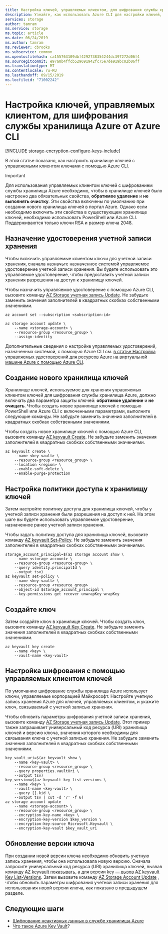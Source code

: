 ```yaml
---
title: Настройка ключей, управляемых клиентом, для шифрования службы хранилища Azure от Azure CLI
description: Узнайте, как использовать Azure CLI для настройки ключей, управляемых клиентом, для шифрования службы хранилища Azure. Ключи, управляемые клиентом, позволяют создавать, поворачивать, отключать и отзывать элементы управления доступом.
services: storage
author: tamram
ms.service: storage
ms.topic: article
ms.date: 06/24/2019
ms.author: tamram
ms.reviewer: cbrooks
ms.subservice: common
ms.openlocfilehash: ca155763109dbf4292738354244dc397272d06f4
ms.sourcegitcommit: e97a0b4ffcb529691942fc75e7de919bc02b06ff
ms.translationtype: MT
ms.contentlocale: ru-RU
ms.lasthandoff: 09/15/2019
ms.locfileid: "71002242"
---
```

# <a name="configure-customer-managed-keys-for-azure-storage-encryption-from-azure-cli"></a>Настройка ключей, управляемых клиентом, для шифрования службы хранилища Azure от Azure CLI

[!INCLUDE [storage-encryption-configure-keys-include](../../../includes/storage-encryption-configure-keys-include.md)]

В этой статье показано, как настроить хранилище ключей с управляемыми клиентом ключами с помощью Azure CLI.

> [!IMPORTANT]
> Для использования управляемых клиентом ключей с шифрованием службы хранилища Azure необходимо, чтобы в хранилище ключей было настроено два обязательных свойства, **обратимое удаление** и **не выполнять очистку**. Эти свойства включены по умолчанию при создании нового хранилища ключей в портал Azure. Однако если необходимо включить эти свойства в существующем хранилище ключей, необходимо использовать PowerShell или Azure CLI.
> Поддерживаются только ключи RSA и размер ключа 2048.

## <a name="assign-an-identity-to-the-storage-account"></a>Назначение удостоверения учетной записи хранения

Чтобы включить управляемые клиентом ключи для учетной записи хранения, сначала назначьте назначенное системой управляемое удостоверение учетной записи хранения. Вы будете использовать это управляемое удостоверение, чтобы предоставить учетной записи хранения разрешения на доступ к хранилищу ключей.

Чтобы назначить управляемое удостоверение с помощью Azure CLI, вызовите команду [AZ Storage учетная запись Update](/cli/azure/storage/account#az-storage-account-update). Не забудьте заменить значения заполнителей в квадратных скобках собственными значениями.

```azurecli-interactive
az account set --subscription <subscription-id>

az storage account update \
    --name <storage-account> \
    --resource-group <resource_group> \
    --assign-identity
```

Дополнительные сведения о настройке управляемых удостоверений, назначенных системой, с помощью Azure CLI см. [в статье Настройка управляемых удостоверений для ресурсов Azure на виртуальной машине Azure с помощью Azure CLI](../../active-directory/managed-identities-azure-resources/qs-configure-cli-windows-vm.md).

## <a name="create-a-new-key-vault"></a>Создание нового хранилища ключей

Хранилище ключей, используемое для хранения управляемых клиентом ключей для шифрования службы хранилища Azure, должно включать два параметра защиты ключей: **обратимое удаление** и **не очищать**. Чтобы создать новое хранилище ключей с помощью PowerShell или Azure CLI с включенными параметрами, выполните следующие команды. Не забудьте заменить значения заполнителей в квадратных скобках собственными значениями. 

Чтобы создать новое хранилище ключей с помощью Azure CLI, вызовите команду [AZ keyvault Create](/cli/azure/keyvault#az-keyvault-create). Не забудьте заменить значения заполнителей в квадратных скобках собственными значениями.

```azurecli-interactive
az keyvault create \
    --name <key-vault> \
    --resource-group <resource_group> \
    --location <region> \
    --enable-soft-delete \
    --enable-purge-protection
```

## <a name="configure-the-key-vault-access-policy"></a>Настройка политики доступа к хранилищу ключей

Затем настройте политику доступа для хранилища ключей, чтобы у учетной записи хранения были разрешения на доступ к ней. На этом шаге вы будете использовать управляемое удостоверение, назначенное ранее учетной записи хранения.

Чтобы задать политику доступа для хранилища ключей, вызовите команду [AZ keyvault Set-Policy](/cli/azure/keyvault#az-keyvault-set-policy). Не забудьте заменить значения заполнителей в квадратных скобках собственными значениями.

```azurecli-interactive
storage_account_principal=$(az storage account show \
    --name <storage-account> \
    --resource-group <resource-group> \
    --query identity.principalId \
    --output tsv)
az keyvault set-policy \
    --name <key-vault> \
    --resource-group <resource_group>
    --object-id $storage_account_principal \
    --key-permissions get recover unwrapKey wrapKey
```

## <a name="create-a-new-key"></a>Создайте ключ

Затем создайте ключ в хранилище ключей. Чтобы создать ключ, вызовите команду [AZ keyvault Key Create](/cli/azure/keyvault/key#az-keyvault-key-create). Не забудьте заменить значения заполнителей в квадратных скобках собственными значениями.

```azurecli-interactive
az keyvault key create
    --name <key> \
    --vault-name <key-vault>
```

## <a name="configure-encryption-with-customer-managed-keys"></a>Настройка шифрования с помощью управляемых клиентом ключей

По умолчанию шифрование службы хранилища Azure использует ключи, управляемые корпорацией Майкрософт. Настройте учетную запись хранения Azure для ключей, управляемых клиентом, и укажите ключ, связываемый с учетной записью хранения.

Чтобы обновить параметры шифрования учетной записи хранения, вызовите команду [AZ Storage учетная запись Update](/cli/azure/storage/account#az-storage-account-update). Этот пример также запрашивает универсальный код ресурса (URI) хранилища ключей и версию ключа, значения которого необходимы для связывания ключа с учетной записью хранения. Не забудьте заменить значения заполнителей в квадратных скобках собственными значениями.

```azurecli-interactive
key_vault_uri=$(az keyvault show \
    --name <key-vault> \
    --resource-group <resource_group> \
    --query properties.vaultUri \
    --output tsv)
key_version=$(az keyvault key list-versions \
    --name <key> \
    --vault-name <key-vault> \
    --query [].kid \
    --output tsv | cut -d '/' -f 6)
az storage account update 
    --name <storage-account> \
    --resource-group <resource_group> \
    --encryption-key-name <key> \
    --encryption-key-version $key_version \
    --encryption-key-source Microsoft.Keyvault \
    --encryption-key-vault $key_vault_uri
```

## <a name="update-the-key-version"></a>Обновление версии ключа

При создании новой версии ключа необходимо обновить учетную запись хранения, чтобы она использовала новую версию. Сначала запросите универсальный код ресурса (URI) хранилища ключей, вызвав команду [AZ keyvault показывать](/cli/azure/keyvault#az-keyvault-show), а для версии key [— вызов AZ keyvault Key List-Versions](/cli/azure/keyvault/key#az-keyvault-key-list-versions). Затем вызовите команду [AZ Storage Account Update](/cli/azure/storage/account#az-storage-account-update) , чтобы обновить параметры шифрования учетной записи хранения для использования новой версии ключа, как показано в предыдущем разделе.

## <a name="next-steps"></a>Следующие шаги

- [Шифрование неактивных данных в службе хранилища Azure](storage-service-encryption.md) 
- [Что такое Azure Key Vault](https://docs.microsoft.com/azure/key-vault/key-vault-overview)?
